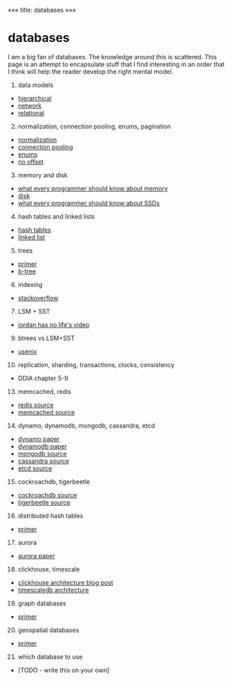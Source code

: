 «««
title: databases
»»»

# databases

I am a big fan of databases. The knowledge around this is scattered. This page is an attempt to encapsulate stuff that I find interesting in an order that I think will help the reader develop the right mental model.

1. data models
- [hierarchical](https://en.wikipedia.org/wiki/Hierarchical_database_model)
- [network](https://en.wikipedia.org/wiki/Network_model)
- [relational](https://en.wikipedia.org/wiki/Relational_model)
2. normalization, connection pooling, enums, pagination
- [normalization](https://en.wikipedia.org/wiki/Database_normalization)
- [connection pooling](https://en.wikipedia.org/wiki/Connection_pool)
- [enums](https://vivekn.dev/notes/database-admin#enums)
- [no offset](https://use-the-index-luke.com/no-offset)
3. memory and disk
- [what every programmer should know about memory](https://people.freebsd.org/~lstewart/articles/cpumemory.pdf)
- [disk](https://en.wikipedia.org/wiki/Disk_storage)
- [what every programmer should know about SSDs](http://databasearchitects.blogspot.com/2021/06/what-every-programmer-should-know-about.html)
4. hash tables and linked lists
- [hash tables](https://github.com/rust-lang/rust/tree/9afe7136958edaa403f0b0eb00f0353c125b7352/library/std/src/collections/hash)
- [linked list](https://github.com/rust-lang/rust/blob/9afe7136958edaa403f0b0eb00f0353c125b7352/library/alloc/src/collections/linked_list.rs)
5. trees
- [primer](https://en.wikipedia.org/wiki/Tree_(data_structure))
- [b-tree](https://en.wikipedia.org/wiki/B-tree)
6. indexing
- [stackoverflow](https://stackoverflow.com/questions/1108/how-does-database-indexing-work)
7. LSM + SST
- [jordan has no life's video](https://www.youtube.com/watch?v=ciGAVER_erw&ab_channel=Jordanhasnolife)
9. btrees vs LSM+SST
- [usenix](https://www.usenix.org/publications/loginonline/revisit-b-tree-vs-lsm-tree-upon-arrival-modern-storage-hardware-built)
10. replication, sharding, transactions, clocks, consistency
- DDIA chapter 5-9
13. memcached, redis
- [redis source](https://github.com/redis/redis)
- [memcached source](https://github.com/memcached/memcached)
14. dynamo, dynamodb, mongodb, cassandra, etcd
- [dynamo paper](https://www.allthingsdistributed.com/files/amazon-dynamo-sosp2007.pdf)
- [dynamodb paper](https://www.usenix.org/system/files/atc22-elhemali.pdf)
- [mongodb source](https://github.com/mongodb/mongo/tree/master)
- [cassandra source](https://github.com/apache/cassandra)
- [etcd source](https://github.com/etcd-io/etcd)
15. cockroachdb, tigerbeetle
- [cockroachdb source](https://github.com/cockroachdb/cockroach)
- [tigerbeetle source](https://github.com/tigerbeetle/tigerbeetle)
16. distributed hash tables
- [primer](https://en.wikipedia.org/wiki/Distributed_hash_table)
17. aurora
- [aurora paper](https://pages.cs.wisc.edu/~yxy/cs839-s20/papers/aurora-sigmod-18.pdf)
18. clickhouse, timescale
- [clickhouse architecture blog post](https://clickhouse.com/docs/en/development/architecture)
- [timescaledb architecture](https://github.com/timescale/docs.timescale.com-content/blob/master/introduction/architecture.md)
19. graph databases
- [primer](https://en.wikipedia.org/wiki/Graph_database)
20. geospatial databases
- [primer](https://en.wikipedia.org/wiki/Spatial_database)
21. which database to use
- [TODO - write this on your own]
